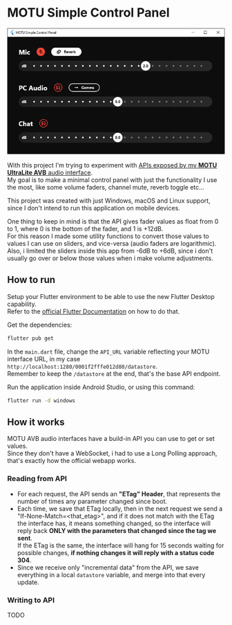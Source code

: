 # MOTU Simple Control Panel

![App screenshot](screenshot.png)

With this project I'm trying to experiment with [APIs exposed by my **MOTU UltraLite AVB** audio interface](https://cdn-data.motu.com/downloads/audio/AVB/docs/MOTU%20AVB%20Web%20API.pdf).\
My goal is to make a minimal control panel with just the functionality I use the most, like some volume faders, channel mute, reverb toggle etc...

This project was created with just Windows, macOS and Linux support, since I don't intend to run this application on mobile devices.

One thing to keep in mind is that the API gives fader values as float from 0 to 1, where 0 is the bottom of the fader, and 1 is +12dB.\
For this reason I made some utility functions to convert those values to values I can use on sliders, and vice-versa (audio faders are logarithmic).\
Also, i limited the sliders inside this app from -6dB to +6dB, since i don't usually go over or below those values when i make volume adjustments.


## How to run

Setup your Flutter environment to be able to use the new Flutter Desktop capability.\
Refer to the [official Flutter Documentation](https://flutter.dev/desktop) on how to do that.

Get the dependencies:
```sh
flutter pub get
```

In the `main.dart` file, change the `API_URL` variable reflecting your MOTU interface URL, in my case `http://localhost:1280/0001f2fffe012d80/datastore`.\
Remember to keep the `/datastore` at the end, that's the base API endpoint.

Run the application inside Android Studio, or using this command:
```sh
flutter run -d windows
```


## How it works

MOTU AVB audio interfaces have a build-in API you can use to get or set values.\
Since they don't have a WebSocket, i had to use a Long Polling approach, that's exactly how the official webapp works.

### Reading from API
- For each request, the API sends an **"ETag" Header**, that represents the number of times any parameter changed since boot.
- Each time, we save that ETag locally, then in the next request we send a "If-None-Match=<that_etag>", and if it does not match
with the ETag the interface has, it means something changed, so the interface will reply back **ONLY with the parameters that changed since the tag we sent**.\
If the ETag is the same, the interface will hang for 15 seconds waiting for possible changes, **if nothing changes it will reply with a status code 304**.
- Since we receive only "incremental data" from the API, we save everything in a local `datastore` variable, and merge into that every update. 

### Writing to API
TODO